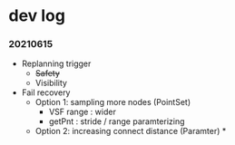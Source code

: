 # dev log 

### 20210615
* Replanning trigger
  * <s>Safety</s> 
  * Visibility 
* Fail recovery 
  * Option 1: sampling more nodes (PointSet) 
    * VSF range : wider 
    * getPnt : stride / range paramterizing 
  * Option 2: increasing connect distance (Paramter) 
    * 
  
